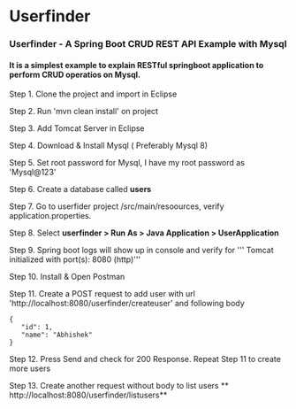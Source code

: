 # Userfinder

### Userfinder - A Spring Boot CRUD REST API Example with Mysql

#### It is a simplest example to explain RESTful springboot application to perform CRUD operatios on Mysql.


Step 1. Clone the project and import in Eclipse

Step 2. Run 'mvn clean install' on project

Step 3. Add Tomcat Server in Eclipse

Step 4. Download & Install Mysql ( Preferably Mysql 8)

Step 5. Set root password for Mysql, I have my root password as 'Mysql@123'

Step 6. Create a database called **users**

Step 7. Go to userfider project /src/main/resoources, verify application.properties.

Step 8. Select **userfinder > Run As > Java Application > UserApplication** 

Step 9. Spring boot logs will show up in console and verify for ''' Tomcat initialized with port(s): 8080 (http)''' 

Step 10. Install & Open Postman

Step 11. Create a POST request to add user with url 'http://localhost:8080/userfinder/createuser' and following body
 ```
 {
    "id": 1,
    "name": "Abhishek"
}
 
 ```
 Step 12. Press Send and check for 200 Response. Repeat Step 11 to create more users

 Step 13. Create another request without body to list users ** http://localhost:8080/userfinder/listusers**
 


